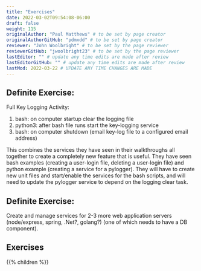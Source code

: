 ```yaml
---
title: "Exercises"
date: 2022-03-02T09:54:08-06:00
draft: false
weight: 115
originalAuthor: "Paul Matthews" # to be set by page creator
originalAuthorGitHub: "pdmxdd" # to be set by page creator
reviewer: "John Woolbright" # to be set by the page reviewer
reviewerGitHub: "jwoolbright23" # to be set by the page reviewer
lastEditor: "" # update any time edits are made after review
lastEditorGitHub: "" # update any time edits are made after review
lastMod: 2022-03-22 # UPDATE ANY TIME CHANGES ARE MADE
---
```


## Definite Exercise:

Full Key Logging Activity:
1. bash: on computer startup clear the logging file
1. python3: after bash file runs start the key-logging service
1. bash: on computer shutdown (email key-log file to a configured email address)

This combines the services they have seen in their walkthroughs all together to create a completely new feature that is useful. They have seen bash examples (creating a user-login file, deleting a user-login file) and python example (creating a service for a pylogger). They will have to create new unit files and start/enable the services for the bash scripts, and will need to update the pylogger service to depend on the logging clear task.

## Definite Exercise:

Create and manage services for 2-3 more web application servers (node/express, spring, .Net?, golang?) (one of which needs to have a DB component).

## Exercises

{{% children %}}